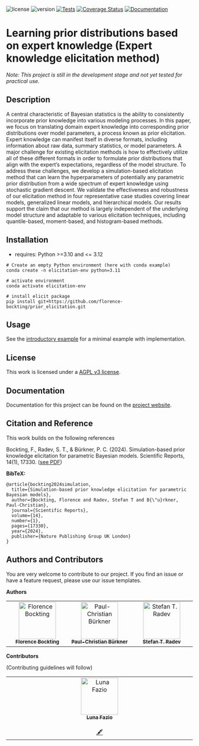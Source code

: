 ![license](https://raw.githubusercontent.com/florence-bockting/prior_elicitation/badges/.badges/main/poetry-license.svg)
![version](https://raw.githubusercontent.com/florence-bockting/prior_elicitation/badges/.badges/main/poetry-version.svg)
[![Tests](https://github.com/florence-bockting/prior_elicitation/workflows/Tests/badge.svg)](https://github.com/florence-bockting/prior_elicitation/actions)
[![Coverage Status](https://github.com/florence-bockting/prior_elicitation/coverage-badge.svg)](./reports/coverage/index.html)
[![Documentation](https://github.com/florence-bockting/prior_elicitation/workflows/Docs/badge.svg)](https://github.com/florence-bockting/prior_elicitation/actions)

# Learning prior distributions based on expert knowledge (Expert knowledge elicitation method)
*Note: This project is still in the development stage and not yet tested for practical use.*

## Description
A central characteristic of Bayesian statistics is the ability to consistently incorporate prior knowledge into various modeling processes. In this paper, we focus on translating domain expert knowledge into corresponding prior distributions over model parameters, a process known as prior elicitation. Expert knowledge can manifest itself in diverse formats, including information about raw data, summary statistics, or model parameters. A major challenge for existing elicitation methods is how to effectively utilize all of these different formats in order to formulate prior distributions that align with the expert’s expectations, regardless of the model structure. To address these challenges, we develop a simulation-based elicitation method that can learn the hyperparameters of potentially any parametric prior distribution from a wide spectrum of expert knowledge using stochastic gradient descent. We validate the effectiveness and robustness of our elicitation method in four representative case studies covering linear models, generalized linear models, and hierarchical models. Our results support the claim that our method is largely independent of the underlying model structure and adaptable to various elicitation techniques, including quantile-based, moment-based, and histogram-based methods.

## Installation

+ requires: Python >=3.10 and <= 3.12

```
# Create an empty Python environment (here with conda example)
conda create -n elicitation-env python=3.11

# activate environment
conda activate elicitation-env

# install elicit package
pip install git+https://github.com/florence-bockting/prior_elicitation.git
```

## Usage 
See the [introductory example](https://florence-bockting.github.io/prior_elicitation/introductory_example.html) for a minimal example with implementation.

## License
This work is licensed under a [AGPL v3 license](LICENSE).

## Documentation
Documentation for this project can be found on the [project website](https://florence-bockting.github.io/prior_elicitation/).

## Citation and Reference
This work builds on the following references

Bockting, F., Radev, S. T., & Bürkner, P. C. (2024). Simulation-based prior knowledge elicitation for parametric Bayesian models. Scientific Reports, 14(1), 17330. ([see PDF](https://www.nature.com/articles/s41598-024-68090-7.pdf))

**BibTeX:**
```
@article{bockting2024simulation,
  title={Simulation-based prior knowledge elicitation for parametric Bayesian models},
  author={Bockting, Florence and Radev, Stefan T and B{\"u}rkner, Paul-Christian},
  journal={Scientific Reports},
  volume={14},
  number={1},
  pages={17330},
  year={2024},
  publisher={Nature Publishing Group UK London}
}
```
## Authors and Contributors
You are very welcome to contribute to our project. If you find an issue or have a feature request, please use our issue templates.

**Authors**
<table>
  <tbody>
    <tr>
      <td align="center" valign="top" width="14.28%"><a href="https://github.com/florence-bockting"><img src="https://avatars.githubusercontent.com/u/48919471?v=4" width="100px;" alt="Florence Bockting"/><br /><sub><b>Florence Bockting</b></sub></a><br /></td>
      <td align="center" valign="top" width="14.28%"><a href="https://github.com/paul-buerkner"><img src="https://avatars.githubusercontent.com/u/12938496?v=4" width="100px;" alt="Paul-Christian Bürkner"/><br /><sub><b>Paul-Christian Bürkner</b></sub></a><br /></td>
      <td align="center" valign="top" width="14.28%"><a href="https://github.com/stefanradev93"><img src="https://avatars.githubusercontent.com/u/22372377?v=4" width="100px;" alt="Stefan T. Radev"/><br /><sub><b>Stefan T. Radev</b></sub></a><br /></td>
    </tr>
  </tbody>
</table>

**Contributors**

(Contributing guidelines will follow)
<table>
  <tbody>
    <tr>
      <td align="center" valign="top" width="14.28%"><a href="https://github.com/bmfazio"><img src="https://avatars.githubusercontent.com/u/26548493?v=4" width="100px;" alt="Luna Fazio"/><br /><sub><b>Luna Fazio</b></sub></a><br /></a><br /><a href="#conceptual-lunafazio" title="Conceptual">🖋</a></td>
    </tr>
  </tbody>
</table>

